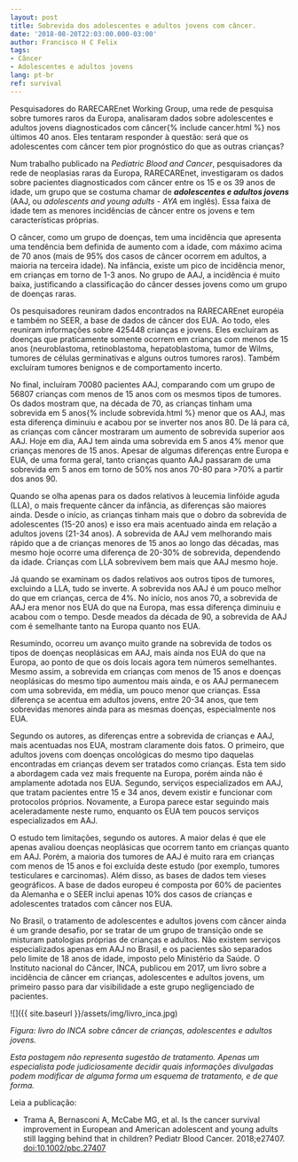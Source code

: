 ```yaml
---
layout: post
title: Sobrevida dos adolescentes e adultos jovens com câncer.
date: '2018-08-20T22:03:00.000-03:00'
author: Francisco H C Felix
tags:
- Câncer
- Adolescentes e adultos jovens
lang: pt-br
ref: survival
---
```


Pesquisadores do RARECAREnet Working Group, uma rede de pesquisa sobre tumores raros da Europa, analisaram dados sobre adolescentes e adultos jovens diagnosticados com câncer{% include cancer.html %} nos últimos 40 anos. Eles tentaram responder à questão: será que os adolescentes com câncer tem pior prognóstico do que as outras crianças?
<!--more-->

Num trabalho publicado na _Pediatric Blood and Cancer_, pesquisadores da rede de neoplasias raras da Europa, RARECAREnet, investigaram os dados sobre pacientes diagnosticados com câncer entre os 15 e os 39 anos de idade, um grupo que se costuma chamar de _**adolescentes e adultos jovens**_ (AAJ, ou _adolescents and young adults - AYA_ em inglês). Essa faixa de idade tem as menores incidências de câncer entre os jovens e tem características próprias.

O câncer, como um grupo de doenças, tem uma incidência que apresenta uma tendência bem definida de aumento com a idade, com máximo acima de 70 anos (mais de 95% dos casos de câncer ocorrem em adultos, a maioria na terceira idade). Na infância, existe um pico de incidência menor, em crianças em torno de 1-3 anos. No grupo de AAJ, a incidência é muito baixa, justificando a classificação do câncer desses jovens como um grupo de doenças raras.

Os pesquisadores reuniram dados encontrados na RARECAREnet européia e também no SEER, a base de dados de câncer dos EUA. Ao todo, eles reuniram informações sobre 425448 crianças e jovens. Eles excluíram as doenças que praticamente somente ocorrem em crianças com menos de 15 anos (neuroblastoma, retinoblastoma, hepatoblastoma, tumor de Wilms, tumores de células germinativas e alguns outros tumores raros). Também excluíram tumores benignos e de comportamento incerto.

No final, incluíram 70080 pacientes AAJ, comparando com um grupo de 56807 crianças com menos de 15 anos com os mesmos tipos de tumores. Os dados mostram que, na década de 70, as crianças tinham uma sobrevida em 5 anos{% include sobrevida.html %} menor que os AAJ, mas esta diferença diminuiu e acabou por se inverter nos anos 80. De lá para cá, as crianças com câncer mostraram um aumento de sobrevida superior aos AAJ. Hoje em dia, AAJ tem ainda uma sobrevida em 5 anos 4% menor que crianças menores de 15 anos. Apesar de algumas diferenças entre Europa e EUA, de uma forma geral, tanto crianças quanto AAJ passaram de uma sobrevida em 5 anos em torno de 50% nos anos 70-80 para >70% a partir dos anos 90. 

Quando se olha apenas para os dados relativos à leucemia linfóide aguda (LLA), o mais frequente câncer da infância, as diferenças são maiores ainda. Desde o início, as crianças tinham mais que o dobro da sobrevida de adolescentes (15-20 anos) e isso era mais acentuado ainda em relação a adultos jovens (21-34 anos). A sobrevida de AAJ vem melhorando mais rápido que a de crianças menores de 15 anos ao longo das décadas, mas mesmo hoje ocorre uma diferença de 20-30% de sobrevida, dependendo da idade. Crianças com LLA sobrevivem bem mais que AAJ mesmo hoje.

Já quando se examinam os dados relativos aos outros tipos de tumores, excluindo a LLA, tudo se inverte. A sobrevida nos AAJ é um pouco melhor do que em crianças, cerca de 4%. No início, nos anos 70, a sobrevida de AAJ era menor nos EUA do que na Europa, mas essa diferença diminuiu e acabou com o tempo. Desde meados da década de 90, a sobrevida de AAJ com é semelhante tanto na Europa quanto nos EUA.

Resumindo, ocorreu um avanço muito grande na sobrevida de todos os tipos de doenças neoplásicas em AAJ, mais ainda nos EUA do que na Europa, ao ponto de que os dois locais agora tem números semelhantes. Mesmo assim, a sobrevida em crianças com menos de 15 anos e doenças neoplásicas do mesmo tipo aumentou mais ainda, e os AAJ permanecem com uma sobrevida, em média, um pouco menor que crianças. Essa diferença se acentua em adultos jovens, entre 20-34 anos, que tem sobrevidas menores ainda para as mesmas doenças, especialmente nos EUA.

Segundo os autores, as diferenças entre a sobrevida de crianças e AAJ, mais acentuadas nos EUA, mostram claramente dois fatos. O primeiro, que adultos jovens com doenças oncológicas do mesmo tipo daquelas encontradas em crianças devem ser tratados como crianças. Esta tem sido a abordagem cada vez mais frequente na Europa, porém ainda não é amplamente adotada nos EUA. Segundo, serviços especializados em AAJ, que tratam pacientes entre 15 e 34 anos, devem existir e funcionar com protocolos próprios. Novamente, a Europa parece estar seguindo mais aceleradamente neste rumo, enquanto os EUA tem poucos serviços especializados em AAJ.

O estudo tem limitações, segundo os autores. A maior delas é que ele apenas avaliou doenças neoplásicas que ocorrem tanto em crianças quanto em AAJ. Porém, a maioria dos tumores de AAJ é muito rara em crianças com menos de 15 anos e foi excluída deste estudo (por exemplo, tumores testiculares e carcinomas). Além disso, as bases de dados tem vieses geográficos. A base de dados europeu é composta por 60% de pacientes da Alemanha e o SEER inclui apenas 10% dos casos de crianças e adolescentes tratados com câncer nos EUA.

No Brasil, o tratamento de adolescentes e adultos jovens com câncer ainda é um grande desafio, por se tratar de um grupo de transição onde se misturam patologias próprias de crianças e adultos. Não existem serviços especializados apenas em AAJ no Brasil, e os pacientes são separados pelo limite de 18 anos de idade, imposto pelo Ministério da Saúde. O Instituto nacional do Câncer, INCA, publicou em 2017, um livro sobre a incidência de câncer em crianças, adolescentes e adultos jovens, um primeiro passo para dar visibilidade a este grupo negligenciado de pacientes.

![]({{ site.baseurl }}/assets/img/livro_inca.jpg)

_Figura: livro do INCA sobre câncer de crianças, adolescentes e adultos jovens._

_Esta postagem não representa sugestão de tratamento. Apenas um especialista pode judiciosamente decidir quais informações divulgadas podem modificar de alguma forma um esquema de tratamento, e de que forma._

Leia a publicação:
- Trama A, Bernasconi A, McCabe MG, et al. Is the cancer survival improvement in European and American adolescent and young adults still lagging behind that in children? Pediatr Blood Cancer. 2018;e27407. [doi:10.1002/pbc.27407](https://doi.org/10.1002/pbc.27407)

